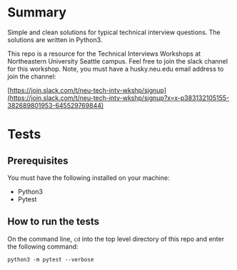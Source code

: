 # Summary
Simple and clean solutions for typical technical interview questions. The solutions are written in Python3. 

This repo is a resource for the Technical Interviews Workshops at Northeastern University Seattle campus. Feel free to join the slack channel for this workshop. Note, you must have a husky.neu.edu email address to join the channel:

[https://join.slack.com/t/neu-tech-intv-wkshp/signup](https://join.slack.com/t/neu-tech-intv-wkshp/signup?x=x-p383132105155-382689801953-645529769844)

# Tests

## Prerequisites
You must have the following installed on your machine:
* Python3
* Pytest
  
## How to run the tests
On the command line, `cd` into the top level directory of this repo and enter the following command:

``` 
python3 -m pytest --verbose
```